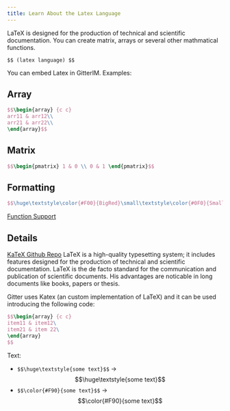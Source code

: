```yaml
---
title: Learn About the Latex Language
---
```

LaTeX is designed for the production of technical and scientific documentation. You can create matrix, arrays or several other mathmatical functions.

`$$ (latex language) $$`

You can embed Latex in GitterIM. Examples:

## Array

```latex
$$\begin{array} {c c}
arr11 & arr12\\
arr21 & arr22\\
\end{array}$$
```

## Matrix

```latex
$$\begin{pmatrix} 1 & 0 \\ 0 & 1 \end{pmatrix}$$
```

## Formatting

```latex
$$\huge\textstyle\color{#F00}{BigRed}\small\textstyle\color{#0F0}{SmallGreen}$$
```

<a href='https://github.com/Khan/KaTeX/wiki/Function-Support-in-KaTeX' target='_blank' rel='nofollow'>Function Support</a>

## Details

<a href='https://github.com/Khan/KaTeX' target='_blank' rel='nofollow'>KaTeX Github Repo</a> LaTeX is a high-quality typesetting system; it includes features designed for the production of technical and scientific documentation. LaTeX is the de facto standard for the communication and publication of scientific documents. His advantages are noticable in long documents like books, papers or thesis.

Gitter uses Katex (an custom implementation of LaTeX) and it can be used introducing the following code:

```latex
$$\begin{array} {c c}
item11 & item12\
item21 & item 22\
\end{array}
$$
```

Text:

*   `$$\huge\textstyle{some text}$$` -> $$\huge\textstyle{some text}$$
*   `$$\color{#F90}{some text}$$` -> $$\color{#F90}{some text}$$
